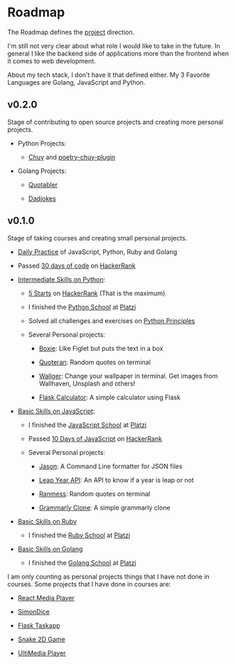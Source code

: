 # Roadmap

The Roadmap defines the [project](./ABOUT.md) direction.

I'm still not very clear about what role I would like to take in the future. In
general I like the backend side of applications more than the frontend when it
comes to web development.

About my tech stack, I don't have it that defined either. My 3 Favorite
Languages are Golang, JavaScript and Python.

## v0.2.0

Stage of contributing to open source projects and creating more personal
projects.

- Python Projects:

  - [Chuy](https://github.com/UltiRequiem/chuy) and
    [poetry-chuy-plugin](https://github.com/UltiRequiem/poetry-chuy-plugin)

- Golang Projects:

  - [Quotabler](https://github.com/UltiRequiem/quotabler)

  - [Dadjokes](https://github.com/UltiRequiem/dadjokes)

## v0.1.0

Stage of taking courses and creating small personal projects.

- [Daily Practice](https://github.com/UltiRequiem/daily-practice) of JavaScript,
  Python, Ruby and Golang

- Passed
  [30 days of code](https://www.hackerrank.com/domains/tutorials/30-days-of-code)
  on [HackerRank](https://github.com/UltiRequiem/HackerRank)

- [Intermediate Skills on Python](https://github.com/UltiRequiem/daily-python-practice):

  - [5 Starts](https://github.com/UltiRequiem/hacker-rank-python) on
    [HackerRank](https://www.hackerrank.com/Ultirequiem) (That is the maximum)

  - I finished the
    [Python School](https://platzi.com/p/EliazBobadilla/ruta/3-backend-python/diploma/detalle)
    at [Platzi](https://platzi.com/p/EliazBobadilla)

  - Solved all challenges and exercises on
    [Python Principles](https://github.com/UltiRequiem/python-principles)

  - Several Personal projects:

    - [Boxie](https://github.com/UltiRequiem/boxie): Like Figlet but puts the
      text in a box

    - [Quoteran](https://github.com/UltiRequiem/quoteran): Random quotes on
      terminal

    - [Wallger](https://github.com/UltiRequiem/wallger): Change your wallpaper
      in terminal. Get images from Wallhaven, Unsplash and others!

    - [Flask Calculator](https://github.com/UltiRequiem/flask-calculator): A
      simple calculator using Flask

- [Basic Skills on JavaScript](https://github.com/UltiRequiem/daily-js-practice):

  - I finished the
    [JavaScript School](https://platzi.com/p/EliazBobadilla/ruta/100-escuela-javascript/diploma/detalle)
    at [Platzi](https://platzi.com/p/EliazBobadilla)

  - Passed
    [10 Days of JavaScript](https://hackerrank.com/domains/tutorials/10-days-of-javascript)
    on [HackerRank](https://github.com/UltiRequiem/HackerRank)

  - Several Personal projects:

    - [Jason](https://github.com/UltiRequiem/jason-formatter): A Command Line
      formatter for JSON files

    - [Leap Year API](https://github.com/UltiRequiem/leap-year-api): An API to
      know if a year is leap or not

    - [Ranmess](https://github.com/UltiRequiem/ranmess): Random quotes on
      terminal

    - [Grammarly Clone](https://github.com/UltiRequiem/grammarly-clone): A
      simple grammarly clone

- [Basic Skills on Ruby](https://github.com/UltiRequiem/daily-ruby-practice)

  - I finished the
    [Ruby School](https://platzi.com/p/EliazBobadilla/ruta/2-backend-ruby/diploma/detalle)
    at [Platzi](https://platzi.com/p/EliazBobadilla)

- [Basic Skills on Golang](https://github.com/UltiRequiem/daily-go-practice)

  - I finished the
    [Golang School](https://platzi.com/p/EliazBobadilla/ruta/17-backend-go/diploma/detalle/)
    at [Platzi](https://platzi.com/p/EliazBobadilla)

I am only counting as personal projects things that I have not done in courses.
Some projects that I have done in courses are:

- [React Media Player](https://ulti-react-media-player.netlify.app)

- [SimonDice](https://ultirequiem.github.io/SimonDice.js)

- [Flask Taskapp](https://flask-platzi.ultirequiem.repl.co)

- [Snake 2D Game](https://github.com/UltiRequiem/snake-2d)

- [UltiMedia Player](https://ultirequiem.github.io/UltiVideo.js)
